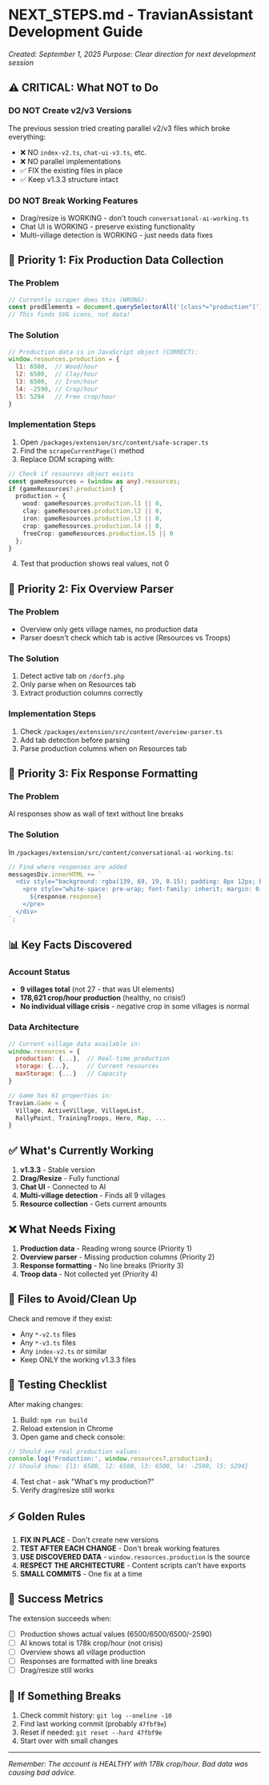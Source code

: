 # NEXT_STEPS.md - TravianAssistant Development Guide
*Created: September 1, 2025*
*Purpose: Clear direction for next development session*

## ⚠️ CRITICAL: What NOT to Do

### DO NOT Create v2/v3 Versions
The previous session tried creating parallel v2/v3 files which broke everything:
- ❌ NO `index-v2.ts`, `chat-ui-v3.ts`, etc.
- ❌ NO parallel implementations
- ✅ FIX the existing files in place
- ✅ Keep v1.3.3 structure intact

### DO NOT Break Working Features
- Drag/resize is WORKING - don't touch `conversational-ai-working.ts`
- Chat UI is WORKING - preserve existing functionality
- Multi-village detection is WORKING - just needs data fixes

## 🎯 Priority 1: Fix Production Data Collection

### The Problem
```javascript
// Currently scraper does this (WRONG):
const prodElements = document.querySelectorAll('[class*="production"]');
// This finds SVG icons, not data!
```

### The Solution
```javascript
// Production data is in JavaScript object (CORRECT):
window.resources.production = {
  l1: 6500,  // Wood/hour
  l2: 6500,  // Clay/hour  
  l3: 6500,  // Iron/hour
  l4: -2590, // Crop/hour
  l5: 5294   // Free crop/hour
}
```

### Implementation Steps
1. Open `/packages/extension/src/content/safe-scraper.ts`
2. Find the `scrapeCurrentPage()` method
3. Replace DOM scraping with:
```typescript
// Check if resources object exists
const gameResources = (window as any).resources;
if (gameResources?.production) {
  production = {
    wood: gameResources.production.l1 || 0,
    clay: gameResources.production.l2 || 0,
    iron: gameResources.production.l3 || 0,
    crop: gameResources.production.l4 || 0,
    freeCrop: gameResources.production.l5 || 0
  };
}
```
4. Test that production shows real values, not 0

## 🎯 Priority 2: Fix Overview Parser

### The Problem
- Overview only gets village names, no production data
- Parser doesn't check which tab is active (Resources vs Troops)

### The Solution
1. Detect active tab on `/dorf3.php`
2. Only parse when on Resources tab
3. Extract production columns correctly

### Implementation Steps
1. Check `/packages/extension/src/content/overview-parser.ts`
2. Add tab detection before parsing
3. Parse production columns when on Resources tab

## 🎯 Priority 3: Fix Response Formatting

### The Problem
AI responses show as wall of text without line breaks

### The Solution
In `/packages/extension/src/content/conversational-ai-working.ts`:
```typescript
// Find where responses are added
messagesDiv.innerHTML += `
  <div style="background: rgba(139, 69, 19, 0.15); padding: 8px 12px; border-radius: 8px; margin: 8px 0;">
    <pre style="white-space: pre-wrap; font-family: inherit; margin: 0;">
      ${response.response}
    </pre>
  </div>
`;
```

## 📊 Key Facts Discovered

### Account Status
- **9 villages total** (not 27 - that was UI elements)
- **178,621 crop/hour production** (healthy, no crisis!)
- **No individual village crisis** - negative crop in some villages is normal

### Data Architecture
```javascript
// Current village data available in:
window.resources = {
  production: {...},  // Real-time production
  storage: {...},     // Current resources
  maxStorage: {...}   // Capacity
}

// Game has 61 properties in:
Travian.Game = {
  Village, ActiveVillage, VillageList,
  RallyPoint, TrainingTroops, Hero, Map, ...
}
```

## ✅ What's Currently Working
1. **v1.3.3** - Stable version
2. **Drag/Resize** - Fully functional
3. **Chat UI** - Connected to AI
4. **Multi-village detection** - Finds all 9 villages
5. **Resource collection** - Gets current amounts

## ❌ What Needs Fixing
1. **Production data** - Reading wrong source (Priority 1)
2. **Overview parser** - Missing production columns (Priority 2)  
3. **Response formatting** - No line breaks (Priority 3)
4. **Troop data** - Not collected yet (Priority 4)

## 🚫 Files to Avoid/Clean Up

Check and remove if they exist:
- Any `*-v2.ts` files
- Any `*-v3.ts` files
- Any `index-v2.ts` or similar
- Keep ONLY the working v1.3.3 files

## 📝 Testing Checklist

After making changes:
1. Build: `npm run build`
2. Reload extension in Chrome
3. Open game and check console:
```javascript
// Should see real production values:
console.log('Production:', window.resources?.production);
// Should show: {l1: 6500, l2: 6500, l3: 6500, l4: -2590, l5: 5294}
```
4. Test chat - ask "What's my production?"
5. Verify drag/resize still works

## ⚡ Golden Rules

1. **FIX IN PLACE** - Don't create new versions
2. **TEST AFTER EACH CHANGE** - Don't break working features
3. **USE DISCOVERED DATA** - `window.resources.production` is the source
4. **RESPECT THE ARCHITECTURE** - Content scripts can't have exports
5. **SMALL COMMITS** - One fix at a time

## 🎯 Success Metrics

The extension succeeds when:
- [ ] Production shows actual values (6500/6500/6500/-2590)
- [ ] AI knows total is 178k crop/hour (not crisis)
- [ ] Overview shows all village production
- [ ] Responses are formatted with line breaks
- [ ] Drag/resize still works

## 🚨 If Something Breaks

1. Check commit history: `git log --oneline -10`
2. Find last working commit (probably `47fbf9e`)
3. Reset if needed: `git reset --hard 47fbf9e`
4. Start over with small changes

---
*Remember: The account is HEALTHY with 178k crop/hour. Bad data was causing bad advice.*